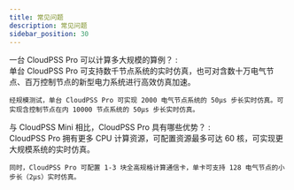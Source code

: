 ```yaml
---
title: 常见问题
description: 常见问题
sidebar_position: 30
---
```


一台 CloudPSS Pro 可以计算多大规模的算例？
:   
    单台 CloudPSS Pro 可支持数千节点系统的实时仿真，也可对含数十万电气节点、百万控制节点的新型电力系统进行高效仿真加速。  

    经规模测试，单台 CloudPSS Pro 可实现 2000 电气节点系统的 50μs 步长实时仿真。可实现含控制节点在内 10000 节点系统的 50μs 步长实时仿真。

与 CloudPSS Mini 相比，CloudPSS Pro 具有哪些优势？
:   
    CloudPSS Pro 拥有更多 CPU 计算资源，可配置资源最多可达 60 核，可实现更大规模系统的实时仿真。

    同时，CloudPSS Pro 可配置 1-3 块全高规格计算通信卡，单卡可支持 128 电气节点的小步长（2μs）实时仿真。
